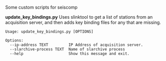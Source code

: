 Some custom scripts for seiscomp

**update_key_bindings.py**
Uses slinktool to get a list of stations from an acquisition server, and then adds key binding files for any that are missing.

```
Usage: update_key_bindings.py [OPTIONS]

Options:
  --ip-address TEXT         IP Address of acquisition server.
  --slarchive-process TEXT  Name of slarchive process
  --help                    Show this message and exit.
```